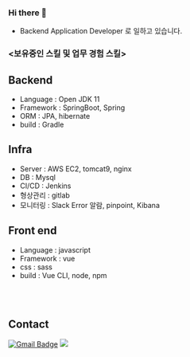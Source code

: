 ### Hi there 👋
- Backend Application Developer 로 일하고 있습니다.

### <보유중인 스킬 및 업무 경험 스킬>
## Backend
 - Language : Open JDK 11 
 - Framework : SpringBoot, Spring
 - ORM : JPA, hibernate
 - build : Gradle

## Infra 
 - Server : AWS EC2, tomcat9, nginx
 - DB : Mysql
 - CI/CD : Jenkins
 - 형상관리 : gitlab
 - 모니터링 : Slack Error 알람, pinpoint, Kibana

## Front end 
 - Language : javascript
 - Framework : vue
 - css : sass
 - build : Vue CLI, node, npm

<br><br/>
## Contact

[![Gmail Badge](https://img.shields.io/badge/Gmail-D14836?style=flat&logo=Gmail&logoColor=white)](mailto:effortsof@gmail.com)
<a href="https://www.notion.so/e5acca9d4062498ead6abd7ce32a08f9"><img src="https://img.shields.io/badge/-Notion-lightgrey"/></a>
